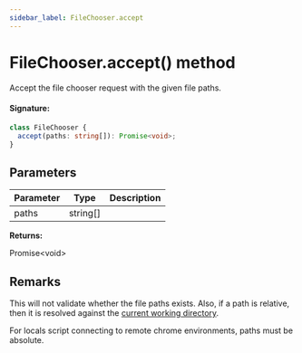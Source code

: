 ```yaml
---
sidebar_label: FileChooser.accept
---
```


# FileChooser.accept() method

Accept the file chooser request with the given file paths.

#### Signature:

```typescript
class FileChooser {
  accept(paths: string[]): Promise<void>;
}
```

## Parameters

| Parameter | Type       | Description |
| --------- | ---------- | ----------- |
| paths     | string\[\] |             |

**Returns:**

Promise&lt;void&gt;

## Remarks

This will not validate whether the file paths exists. Also, if a path is relative, then it is resolved against the [current working directory](https://nodejs.org/api/process.html#process_process_cwd).

For locals script connecting to remote chrome environments, paths must be absolute.
